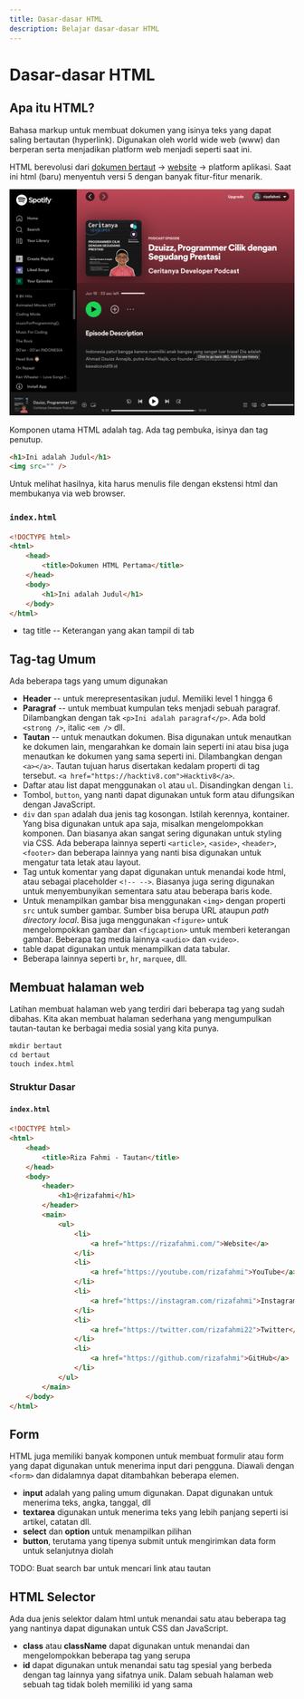 ```yaml
---
title: Dasar-dasar HTML
description: Belajar dasar-dasar HTML
---
```


# Dasar-dasar HTML

## Apa itu HTML?

Bahasa markup untuk membuat dokumen yang isinya teks yang dapat saling bertautan (hyperlink). Digunakan oleh world wide web (www) dan berperan serta menjadikan platform web menjadi seperti saat ini.

HTML berevolusi dari [dokumen bertaut](https://home.cern/science/computing/birth-web) → [website](https://www.howtogeek.com/692445/remembering-geocities-the-1990s-precursor-to-social-media/) → platform aplikasi. Saat ini html (baru) menyentuh versi 5 dengan banyak fitur-fitur menarik.

![contoh aplikasi web](/src/img/spotify.png)

Komponen utama HTML adalah tag. Ada tag pembuka, isinya dan tag penutup.

```html
<h1>Ini adalah Judul</h1>
<img src="" />
```

Untuk melihat hasilnya, kita harus menulis file dengan ekstensi html dan membukanya via web browser.

### `index.html`

```html
<!DOCTYPE html>
<html>
	<head>
		<title>Dokumen HTML Pertama</title>
	</head>
	<body>
		<h1>Ini adalah Judul</h1>
	</body>
</html>
```

- tag title -- Keterangan yang akan tampil di tab

## Tag-tag Umum

Ada beberapa tags yang umum digunakan

- **Header** -- untuk merepresentasikan judul. Memiliki level 1 hingga 6
- **Paragraf** -- untuk membuat kumpulan teks menjadi sebuah paragraf. Dilambangkan dengan tak `<p>Ini adalah paragraf</p>`. Ada bold `<strong />`, italic `<em />` dll.
- **Tautan** -- untuk menautkan dokumen. Bisa digunakan untuk menautkan ke dokumen lain, mengarahkan ke domain lain seperti ini atau bisa juga menautkan ke dokumen yang sama seperti ini. Dilambangkan dengan `<a></a>`. Tautan tujuan harus disertakan kedalam properti di tag tersebut. `<a href="https://hacktiv8.com">Hacktiv8</a>`.
- Daftar atau list dapat menggunakan `ol` atau `ul`. Disandingkan dengan `li`.
- Tombol, `button`, yang nanti dapat digunakan untuk form atau difungsikan dengan JavaScript.
- `div` dan `span` adalah dua jenis tag kosongan. Istilah kerennya, kontainer. Yang bisa digunakan untuk apa saja, misalkan mengelompokkan komponen. Dan biasanya akan sangat sering digunakan untuk styling via CSS. Ada beberapa lainnya seperti `<article>`, `<aside>`, `<header>`, `<footer>` dan beberapa lainnya yang nanti bisa digunakan untuk mengatur tata letak atau layout.
- Tag untuk komentar yang dapat digunakan untuk menandai kode html, atau sebagai placeholder `<!-- -->`. Biasanya juga sering digunakan untuk menyembunyikan sementara satu atau beberapa baris kode.
- Untuk menampilkan gambar bisa menggunakan `<img>` dengan properti `src` untuk sumber gambar. Sumber bisa berupa URL ataupun _path directory local_. Bisa juga menggunakan `<figure>` untuk mengelompokkan gambar dan `<figcaption>` untuk memberi keterangan gambar. Beberapa tag media lainnya `<audio>` dan `<video>`.
- table dapat digunakan untuk menampilkan data tabular.
- Beberapa lainnya seperti `br`, `hr`, `marquee`, dll.

## Membuat halaman web

Latihan membuat halaman web yang terdiri dari beberapa tag yang sudah dibahas. Kita akan membuat halaman sederhana yang mengumpulkan tautan-tautan ke berbagai media sosial yang kita punya.

```shell
mkdir bertaut
cd bertaut
touch index.html
```

### Struktur Dasar

#### `index.html`

```html copy
<!DOCTYPE html>
<html>
	<head>
		<title>Riza Fahmi - Tautan</title>
	</head>
	<body>
		<header>
			<h1>@rizafahmi</h1>
		</header>
		<main>
			<ul>
				<li>
					<a href="https://rizafahmi.com/">Website</a>
				</li>
				<li>
					<a href="https://youtube.com/rizafahmi">YouTube</a>
				</li>
				<li>
					<a href="https://instagram.com/rizafahmi">Instagram</a>
				</li>
				<li>
					<a href="https://twitter.com/rizafahmi22">Twitter</a>
				</li>
				<li>
					<a href="https://github.com/rizafahmi">GitHub</a>
				</li>
			</ul>
		</main>
	</body>
</html>
```

## Form

HTML juga memiliki banyak komponen untuk membuat formulir atau form yang dapat digunakan untuk menerima input dari pengguna. Diawali dengan `<form>` dan didalamnya dapat ditambahkan beberapa elemen.

- **input** adalah yang paling umum digunakan. Dapat digunakan untuk menerima teks, angka, tanggal, dll
- **textarea** digunakan untuk menerima teks yang lebih panjang seperti isi artikel, catatan dll.
- **select** dan **option** untuk menampilkan pilihan
- **button**, terutama yang tipenya submit untuk mengirimkan data form untuk selanjutnya diolah

TODO: Buat search bar untuk mencari link atau tautan

## HTML Selector

Ada dua jenis selektor dalam html untuk menandai satu atau beberapa tag yang nantinya dapat digunakan untuk CSS dan JavaScript.

- **class** atau **className** dapat digunakan untuk menandai dan mengelompokkan beberapa tag yang serupa
- **id** dapat digunakan untuk menandai satu tag spesial yang berbeda dengan tag lainnya yang sifatnya unik. Dalam sebuah halaman web sebuah tag tidak boleh memiliki id yang sama
